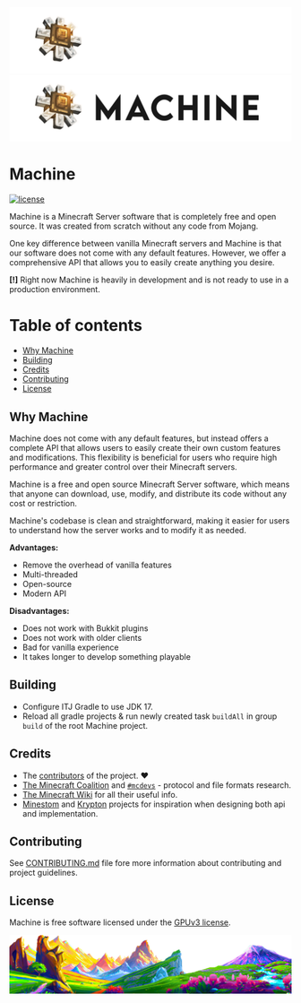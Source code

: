 ![banner](.github/assets/text_banner_dark.png#gh-dark-mode-only)
![banner](.github/assets/text_banner_light.png#gh-light-mode-only)

# Machine

[![license](https://img.shields.io/github/license/machinemc/machine?style=for-the-badge&color=657185)](../LICENSE)

Machine is a Minecraft Server software that is completely free and open source.
It was created from scratch without any code from Mojang.

One key difference between vanilla Minecraft servers and Machine is that our
software does not come with any default features. However, we offer a
comprehensive API that allows you to easily create anything you desire.

**[!]** Right now Machine is heavily in development and is not ready to use in
a production environment.

# Table of contents
* [Why Machine](#why-machine)
* [Building](#building)
* [Credits](#credits)
* [Contributing](#contributing)
* [License](#license)

## Why Machine

Machine does not come with any default features,
but instead offers a complete API that allows users to easily create their
own custom features and modifications. This flexibility is beneficial for users who require high
performance and greater control over their Minecraft servers.

Machine is a free and open source Minecraft Server software,
which means that anyone can download, use, modify, and distribute its code
without any cost or restriction.

Machine's codebase is clean and straightforward, making it easier for
users to understand how the server works and to modify it as needed.

**Advantages:**
* Remove the overhead of vanilla features
* Multi-threaded
* Open-source
* Modern API

**Disadvantages:**
* Does not work with Bukkit plugins
* Does not work with older clients
* Bad for vanilla experience
* It takes longer to develop something playable

## Building
* Configure ITJ Gradle to use JDK 17.
* Reload all gradle projects & run newly created task `buildAll` in group `build` of the root Machine project.

## Credits
* The [contributors](https://github.com/MachineMC/Machine/graphs/contributors) of the project. ❤️
* [The Minecraft Coalition](https://wiki.vg/) and [`#mcdevs`](https://github.com/mcdevs) - protocol and file formats research.
* [The Minecraft Wiki](https://minecraft.gamepedia.com/Minecraft_Wiki) for all their useful info.
* [Minestom](https://github.com/Minestom) and [Krypton](https://github.com/KryptonMC) projects for inspiration when designing both api and implementation.

## Contributing
See [CONTRIBUTING.md](CONTRIBUTING.md) file fore more information about contributing and project guidelines.

## License
Machine is free software licensed under the [GPUv3 license](LICENSE).

![bottom](.github/assets/bottom.png)